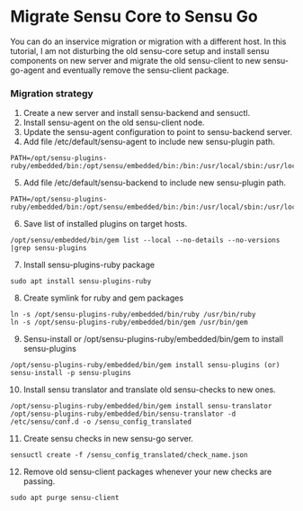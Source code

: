 # Migrate Sensu Core to Sensu Go

You can do an inservice migration or migration with a different host. In this tutorial, I am not disturbing the old sensu-core setup and install sensu components on new server and migrate the old sensu-client to new sensu-go-agent and eventually remove the sensu-client package.

### Migration strategy

1. Create a new server and install sensu-backend and sensuctl.
2. Install sensu-agent on the old sensu-client node.
3. Update the sensu-agent configuration to point to sensu-backend server.
4. Add file /etc/default/sensu-agent to include new sensu-plugin path.
```
PATH=/opt/sensu-plugins-ruby/embedded/bin:/opt/sensu/embedded/bin:/bin:/usr/local/sbin:/usr/local/bin:/usr/sbin:/usr/bin
```
5. Add file /etc/default/sensu-backend to include new sensu-plugin path.
```
PATH=/opt/sensu-plugins-ruby/embedded/bin:/opt/sensu/embedded/bin:/bin:/usr/local/sbin:/usr/local/bin:/usr/sbin:/usr/bin
```
6. Save list of installed plugins on target hosts.
```
/opt/sensu/embedded/bin/gem list --local --no-details --no-versions |grep sensu-plugins
```
7. Install sensu-plugins-ruby package
```
sudo apt install sensu-plugins-ruby
```
8. Create symlink for ruby and gem packages
```
ln -s /opt/sensu-plugins-ruby/embedded/bin/ruby /usr/bin/ruby
ln -s /opt/sensu-plugins-ruby/embedded/bin/gem /usr/bin/gem
```
9. Sensu-install or /opt/sensu-plugins-ruby/embedded/bin/gem to install sensu-plugins
```
/opt/sensu-plugins-ruby/embedded/bin/gem install sensu-plugins (or)
sensu-install -p sensu-plugins
```
10. Install sensu translator and translate old sensu-checks to new ones.
```
/opt/sensu-plugins-ruby/embedded/bin/gem install sensu-translator
/opt/sensu-plugins-ruby/embedded/bin/sensu-translator -d /etc/sensu/conf.d -o /sensu_config_translated
```
11. Create sensu checks in new sensu-go server.
```
sensuctl create -f /sensu_config_translated/check_name.json
```
12. Remove old sensu-client packages whenever your new checks are passing.
```
sudo apt purge sensu-client
```
